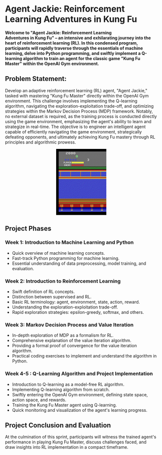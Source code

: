 # Agent Jackie: Reinforcement Learning Adventures in Kung Fu

**Welcome to "Agent Jackie: Reinforcement Learning Adventures in Kung Fu" – an intensive and exhilarating journey into the heart of reinforcement learning (RL). In this condensed program, participants will rapidly traverse through the essentials of machine learning, delve into Python programming, and swiftly implement a Q-learning algorithm to train an agent for the classic game "Kung Fu Master" within the OpenAI Gym environment.**

## Problem Statement:

Develop an adaptive reinforcement learning (RL) agent, "Agent Jackie," tasked with mastering "Kung Fu Master" directly within the OpenAI Gym environment. This challenge involves implementing the Q-learning algorithm, navigating the exploration-exploitation trade-off, and optimizing strategies within the Markov Decision Process (MDP) framework. Notably, no external dataset is required, as the training process is conducted directly using the game environment, emphasizing the agent's ability to learn and strategize in real-time. The objective is to engineer an intelligent agent capable of efficiently navigating the game environment, strategically defeating opponents, and ultimately achieving Kung Fu mastery through RL principles and algorithmic prowess.

<p align="center" width="100%">
    <img width="33%" src="./files/kung_fu_master.gif"> 
</p>

## Project Phases

### Week 1: Introduction to Machine Learning and Python

- Quick overview of machine learning concepts.
- Fast-track Python programming for machine learning.
- Essential understanding of data preprocessing, model training, and evaluation.

### Week 2: Introduction to Reinforcement Learning

- Swift definition of RL concepts.
- Distinction between supervised and RL.
- Basic RL terminology: agent, environment, state, action, reward.
- Understanding the exploration-exploitation trade-off.
- Rapid exploration strategies: epsilon-greedy, softmax, and others.

### Week 3: Markov Decision Process and Value Iteration

- In-depth exploration of MDP as a formalism for RL.
- Comprehensive explanation of the value iteration algorithm.
- Providing a formal proof of convergence for the value iteration algorithm.
- Practical coding exercises to implement and understand the algorithm in Python.

### Week 4-5 : Q-Learning Algorithm and Project Implementation

- Introduction to Q-learning as a model-free RL algorithm.
- Implementing Q-learning algorithm from scratch.
- Swiftly entering the OpenAI Gym environment, defining state space, action space, and rewards.
- Training the Kung Fu Master agent using Q-learning.
- Quick monitoring and visualization of the agent's learning progress.

## Project Conclusion and Evaluation

At the culmination of this sprint, participants will witness the trained agent's performance in playing Kung Fu Master, discuss challenges faced, and draw insights into RL implementation in a compact timeframe.
